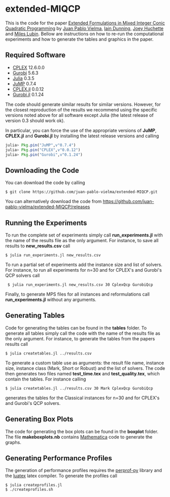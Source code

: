 extended-MIQCP
==============

This is the code for the paper [Extended Formulations in Mixed Integer Conic Quadratic Programming](http://www.optimization-online.org/DB_HTML/2015/01/4736.html) by [Juan Pablo Vielma](http://web.mit.edu/jvielma/www/), [Iain Dunning](http://iaindunning.com/), [Joey Huchette](http://www.mit.edu/~huchette/) and [Miles Lubin](http://www.mit.edu/~mlubin/). Bellow are instructions on how to re-run the computational experiments and how to generate the tables and graphics in the paper. 

## Required Software

- [CPLEX](http://www-01.ibm.com/software/commerce/optimization/cplex-optimizer/)  12.6.0.0
- [Gurobi](http://www.gurobi.com) 5.6.3 
- [Julia](http://julialang.org) 0.3.5
- [JuMP](https://github.com/JuliaOpt/JuMP.jl) 0.7.4
- [CPLEX.jl](https://github.com/JuliaOpt/CPLEX.jl) 0.0.12
- [Gurobi.jl](https://github.com/JuliaOpt/Gurobi.jl) 0.1.24

The code should generate similar results for similar versions. However, for the closest reproduction of the results we recommend  using the specific versions noted above for all software except Julia (the latest release of version 0.3 should work ok).  

In particular, you can force the use of the appropriate versions of **JuMP**, **CPLEX.jl** and **Gurobi.jl** by installing the latest release versions and calling 
```julia
julia> Pkg.pin("JuMP",v"0.7.4")
julia> Pkg.pin("CPLEX",v"0.0.12")
julia> Pkg.pin("Gurobi",v"0.1.24")
```



## Downloading the Code

You can download the code by calling

```
$ git clone https://github.com/juan-pablo-vielma/extended-MIQCP.git
```

You can alternatively download the code from https://github.com/juan-pablo-vielma/extended-MIQCP/releases

## Running the Experiments

To run the complete set of experiments simply call **run_experiments.jl** with the name of the results file as the only argument. For instance, to save all results to **new_results.csv** call

``` $ julia run_experiments.jl new_results.csv ```

To run a partial set of experiments add the instance size and list of solvers. For instance, to run all experiments for n=30 and for CPLEX's and Gurobi's QCP solvers call

``` $ julia run_experiments.jl new_results.csv 30 CplexQcp GurobiQcp```

Finally, to generate MPS files for all instances and reformulations call **run_experiments.jl**  without any arguments. 

## Generating Tables

Code for generating the tables can be found in the **tables** folder. To generate all tables simply call the code with the name of the results file as the only argument. For instance, to generate the tables from the papers results call

``` $ julia createtables.jl ../results.csv ```

To generate a custom table use as arguments: the result file name, instance size, instance class (Mark, Short or Robust) and the list of solvers. The code then generates two files named **test_time.tex** and **test_quality.tex**, which contain the tables. For instance calling 

```$ julia createtables.jl ../results.csv 30 Mark CplexQcp GurobiQcp ```

generates the tables for the Classical instances for n=30 and for CPLEX's and Gurobi's QCP solvers.

## Generating Box Plots

The code for generating the box plots can be found in the **boxplot** folder. The file **makeboxplots.nb** contains [Mathematica](http://www.wolfram.com/mathematica/) code to generate the graphs. 

## Generating Performance Profiles

The generation of performance profiles requires the [perprof-py](https://github.com/lpoo/perprof-py) library and the [luatex](http://www.luatex.org) latex compiler. To generate the profiles call

```
$ julia createprofiles.jl
$ ./createprofiles.sh
```




